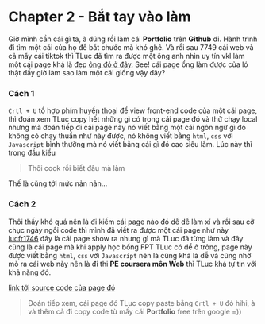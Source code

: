 # Chapter 2 - Bắt tay vào làm

Giờ mình cần cái gì ta, à đúng rồi làm cái **Portfolio** trên **Github** đi. Hành trình đi tìm một cái của họ để bắt chước mà khó ghê. Và rồi sau 7749 cái web và cả mấy cái tiktok thì TLuc đã tìm ra được một ông anh nhìn uy tín vkl làm một cái page khá là đẹp [ông đó ở đây](https://marknizal.vercel.app/). See! cái page ổng làm được của ló thật đấy giờ làm sao làm một cái giống vậy đây?

### Cách 1

`Crtl + U` tổ hợp phím huyền thoại để view front-end code của một cái page, thì đoán xem TLuc copy hết những gì có trong cái page đó và thử chạy local nhưng mà đoán tiếp đi cái page này nó viết bằng một cái ngôn ngữ gì đó không có chạy thuần như này được, nó không viết bằng `html`, `css` với `Javascript` bình thường mà nó viết bằng cái gì đó cao siêu lắm. Lúc này thì trong đầu kiểu 

> Thôi cook rồi biết đâu mà làm

Thế là cũng tới mức nản nản...

### Cách 2

Thôi thấy khó quá nên là đi kiếm cái page nào đó dễ dễ làm xí và rồi sau cỡ chục ngày ngồi code thì mình đã viết ra được một cái page như này [lucfr1746](https://lucfr1746.github.io/) đây là cái page show ra nhưng gì mà TLuc đã từng làm và đây cũng là cái page mà khi apply học bổng FPT TLuc có để ở trỏng, page này được viết bằng `html`, `css` với `Javascript` nên là cũng khá là dễ và cũng nhờ mò ra cái web này nên là đi thi **PE coursera môn Web** thì TLuc khá tự tin với khả năng đó. 

[link tới source code của page đó](https://github.com/LucFr1746/LucFr1746.github.io)

> Đoán tiếp xem, cái page đó TLuc copy paste bằng `Crtl + U` đó hihi, à và thêm cả đi copy code từ mấy cái **Portfolio** free trên google =))

